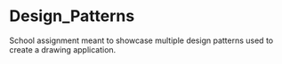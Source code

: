 # Design_Patterns
School assignment meant to showcase multiple design patterns used to create a drawing application.
